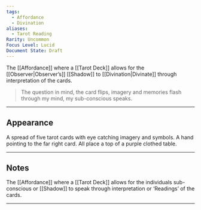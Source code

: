 ```yaml
---
tags:
  - Affordance
  - Divination
aliases:
  - Tarot Reading
Rarity: Uncommon
Focus Level: Lucid
Document State: Draft
---
```

The [[Affordance]] where a [[Tarot Deck]] allows for the [[Observer|Observer’s]] [[Shadow]] to [[Divination|Divinate]] through interpretation of the cards.

>The question in mind, the card flips, imagery and memories flash through my mind, my sub-conscious speaks.
- - -
## Appearance
A spread of five tarot cards with eye catching imagery and symbols. A hand pointing to the far right card. All place a top of a purple clothed table.
- - -
## Notes
The [[Affordance]] where a [[Tarot Deck]] allows for the individuals sub-conscious or [[Shadow]] to speak through interpretation or ‘Readings’ of the cards.
- - -
